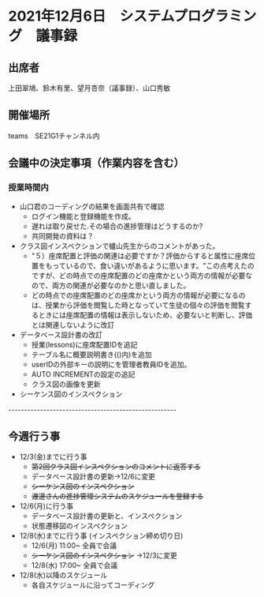 # 2021年12月6日　システムプログラミング　議事録

## 出席者
上田翠鳩、鈴木有里、望月杏奈（議事録）、山口秀敏

## 開催場所
teams　SE21G1チャンネル内

## 会議中の決定事項（作業内容を含む）
### 授業時間内
- 山口君のコーディングの結果を画面共有で確認
  - ログイン機能と登録機能を作成。
  - 遅れは取り戻せた.その場合の進捗管理はどうするのか?
  - 共同開発の資料は？
 - クラス図インスペクションで櫨山先生からのコメントがあった。
   - "５）座席配置と評価の関連は必要ですか？評価からすると属性に座席位置をもっているので、食い違いがあるように思います。"この点考えたのですが、どの時点での座席配置のどの座席かという両方の情報が必要なので、両方の関連が必要なのかと思い直しました。
    - どの時点での座席配置のどの座席かという両方の情報が必要になるのは、授業から評価を閲覧した時となっていて生徒の個々の評価を閲覧するときには座席配置の情報は表示しないため、必要ないと判断し、評価とは関連しないように改訂
 - データベース設計書の改訂
   - 授業(lessons)に座席配置IDを追記
   - テーブル名に概要説明書き(()内)を追加
   - userIDの外部キーの説明にを管理者教員IDを追加。
   - AUTO INCREMENTの設定の追記
   - クラス図の画像を更新
 - シーケンス図のインスペクション

-----------------------------------------------------<br>

## 今週行う事
- 12/3(金)までに行う事
  - ~~第2回クラス図インスペクションのコメントに返答する~~
  - データベース設計書の更新→12/6に変更
  - ~~シーケンス図のインスペクション~~
  - ~~渡邊さんの進捗管理システムのスケジュールを登録する~~
- 12/6(月)に行う事
  - データベース設計書の更新と、インスペクション
  - 状態遷移図のインスペクション
- 12/8(水)までに行う事 (インスペクション締め切り日)
  - 12/6(月) 11:00~ 全員で会議
  - ~~シーケンス図のインスペクション~~ →12/3に変更
  - 12/8(水) 17:00~ 全員で会議
- 12/8(水)以降のスケジュール
  - 各自スケジュールに沿ってコーディング